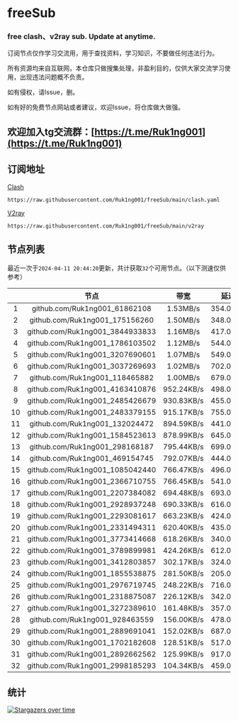 # freeSub
### free clash、v2ray sub. Update at anytime.

订阅节点仅作学习交流用，用于查找资料，学习知识，不要做任何违法行为。

所有资源均来自互联网，本仓库只做搜集处理，非盈利目的，仅供大家交流学习使用，出现违法问题概不负责。

如有侵权，请Issue，删。

如有好的免费节点网站或者建议，欢迎Issue，将仓库做大做强。

## 欢迎加入tg交流群：[https://t.me/Ruk1ng001](https://t.me/Ruk1ng001)

## 订阅地址
[Clash](https://raw.githubusercontent.com/Ruk1ng001/freeSub/main/clash.yaml)
```
https://raw.githubusercontent.com/Ruk1ng001/freeSub/main/clash.yaml
```
[V2ray](https://raw.githubusercontent.com/Ruk1ng001/freeSub/main/v2ray)
```
https://raw.githubusercontent.com/Ruk1ng001/freeSub/main/v2ray
```

## 节点列表

最近一次于`2024-04-11 20:44:20`更新，共计获取`32`个可用节点。（以下测速仅供参考）

|  | 节点 | 带宽 | 延迟 |
|:-:|:--:|:--:|:--:|
 | 1 | github.com/Ruk1ng001_61862108 | 1.53MB/s | 354.00ms |
 | 2 | github.com/Ruk1ng001_175156260 | 1.50MB/s | 348.00ms |
 | 3 | github.com/Ruk1ng001_3844933833 | 1.16MB/s | 417.00ms |
 | 4 | github.com/Ruk1ng001_1786103502 | 1.12MB/s | 544.00ms |
 | 5 | github.com/Ruk1ng001_3207690601 | 1.07MB/s | 549.00ms |
 | 6 | github.com/Ruk1ng001_3037269693 | 1.02MB/s | 702.00ms |
 | 7 | github.com/Ruk1ng001_118465882 | 1.00MB/s | 679.00ms |
 | 8 | github.com/Ruk1ng001_4163410876 | 952.24KB/s | 498.00ms |
 | 9 | github.com/Ruk1ng001_2485426679 | 930.83KB/s | 455.00ms |
 | 10 | github.com/Ruk1ng001_2483379155 | 915.17KB/s | 755.00ms |
 | 11 | github.com/Ruk1ng001_132024472 | 894.59KB/s | 441.00ms |
 | 12 | github.com/Ruk1ng001_1584523613 | 878.99KB/s | 645.00ms |
 | 13 | github.com/Ruk1ng001_298168187 | 795.44KB/s | 699.00ms |
 | 14 | github.com/Ruk1ng001_469154745 | 792.07KB/s | 444.00ms |
 | 15 | github.com/Ruk1ng001_1085042440 | 766.47KB/s | 496.00ms |
 | 16 | github.com/Ruk1ng001_2366710755 | 766.45KB/s | 541.00ms |
 | 17 | github.com/Ruk1ng001_2207384082 | 694.48KB/s | 693.00ms |
 | 18 | github.com/Ruk1ng001_2928937248 | 690.33KB/s | 616.00ms |
 | 19 | github.com/Ruk1ng001_2293081617 | 663.23KB/s | 424.00ms |
 | 20 | github.com/Ruk1ng001_2331494311 | 620.40KB/s | 435.00ms |
 | 21 | github.com/Ruk1ng001_3773414668 | 618.26KB/s | 340.00ms |
 | 22 | github.com/Ruk1ng001_3789899981 | 424.26KB/s | 612.00ms |
 | 23 | github.com/Ruk1ng001_3412803857 | 302.17KB/s | 324.00ms |
 | 24 | github.com/Ruk1ng001_1855538875 | 281.50KB/s | 205.00ms |
 | 25 | github.com/Ruk1ng001_2976719745 | 248.22KB/s | 716.00ms |
 | 26 | github.com/Ruk1ng001_2318875087 | 226.12KB/s | 342.00ms |
 | 27 | github.com/Ruk1ng001_3272389610 | 161.48KB/s | 357.00ms |
 | 28 | github.com/Ruk1ng001_928463559 | 156.00KB/s | 478.00ms |
 | 29 | github.com/Ruk1ng001_2889691041 | 152.02KB/s | 687.00ms |
 | 30 | github.com/Ruk1ng001_1702182608 | 128.51KB/s | 517.00ms |
 | 31 | github.com/Ruk1ng001_2892662562 | 125.99KB/s | 917.00ms |
 | 32 | github.com/Ruk1ng001_2998185293 | 104.34KB/s | 459.00ms |


## 统计

[![Stargazers over time](https://starchart.cc/Ruk1ng001/freeSub.svg)](https://starchart.cc/Ruk1ng001/freeSub)

